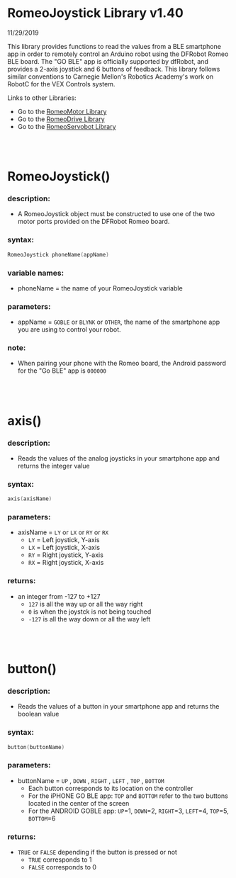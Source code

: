 # RomeoJoystick Library v1.40
11/29/2019

This library provides functions to read the values from a BLE smartphone app
in order to remotely control an Arduino robot using the DFRobot Romeo BLE board.
The "GO BLE" app is officially supported by dfRobot, and provides a 2-axis joystick and 6 buttons of feedback.
This library follows similar conventions to Carnegie Mellon's Robotics Academy's work on RobotC for the VEX Controls system.

Links to other Libraries:
* Go to the [RomeoMotor Library](RomeoMotor%20Library.md)
* Go to the [RomeoDrive Library](RomeoDrive%20Library.md)
* Go to the [RomeoServobot Library](RomeoServobot%20Library.md)

<br/><br/>

# RomeoJoystick()
### description:
* A RomeoJoystick object must be constructed to use one of the two motor ports provided on the DFRobot Romeo board.
### syntax:
```c
RomeoJoystick phoneName(appName)
```
### variable names:
* phoneName = the name of your RomeoJoystick variable
### parameters:
* appName = ```GOBLE``` or ```BLYNK``` or ```OTHER```, the name of the smartphone app you are using to control your robot.
### note:
* When pairing your phone with the Romeo board, the Android password for the "Go BLE" app is ```000000```

<br/><br/>

# axis()
### description:
* Reads the values of the analog joysticks in your smartphone app and returns the integer value
### syntax:
```c
axis(axisName)
```
### parameters:
* axisName = ```LY``` or ```LX``` or ```RY``` or ```RX```
  * ```LY``` = Left joystick, Y-axis
  * ```LX``` = Left joystick, X-axis
  * ```RY``` = Right joystick, Y-axis
  * ```RX``` = Right joystick, X-axis  
### returns:
* an integer from -127 to +127
  * ```127``` is all the way up or all the way right
  * ```0``` is when the joystck is not being touched
  * ```-127``` is all the way down or all the way left

<br/><br/>

# button()
### description:
* Reads the values of a button in your smartphone app and returns the boolean value
### syntax:
```c
button(buttonName)
```
### parameters:
* buttonName = ```UP``` , ```DOWN``` , ```RIGHT``` , ```LEFT``` , ```TOP``` , ```BOTTOM```
  * Each button corresponds to its location on the controller
  * For the iPHONE GO BLE app: ```TOP``` and ```BOTTOM``` refer to the two buttons located in the center of the screen
  * For the ANDROID GOBLE app: ```UP```=1, ```DOWN```=2, ```RIGHT```=3, ```LEFT```=4, ```TOP```=5, ```BOTTOM```=6
### returns:
* ```TRUE``` or ```FALSE``` depending if the button is pressed or not
  * ```TRUE``` corresponds to 1
  * ```FALSE``` corresponds to 0
  